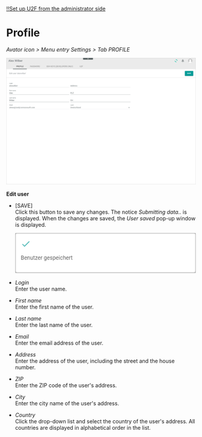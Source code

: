 [!!Set up U2F from the administrator side](../MFA/Integration/02_AdminSetupActindo.md)

# Profile

*Avator icon > Menu entry Settings > Tab PROFILE*

![Profile](../../Assets/Screenshots/Core1Platform/ProfileSettings/Profile/Profile.png "[Profile]")

**Edit user**

- [SAVE]   
    Click this button to save any changes. The notice *Submitting data..* is displayed. When the changes are saved, the *User saved* pop-up window is displayed.

    ![User saved](../../Assets/Screenshots/Core1Platform/ProfileSettings/Profile/UserSaved.png "[User saved]")

- *Login*   
    Enter the user name.

- *First name*   
    Enter the first name of the user.

- *Last name*   
    Enter the last name of the user.

- *Email*   
    Enter the email address of the user.

- *Address*   
    Enter the address of the user, including the street and the house number.

- *ZIP*   
    Enter the ZIP code of the user's address.

- *City*   
    Enter the city name of the user's address.

- *Country*   
    Click the drop-down list and select the country of the user's address. All countries are displayed in alphabetical order in the list.

